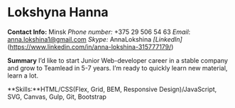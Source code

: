 # Lokshyna Hanna

**Contact Info:**
Minsk
*Phone number:* +375 29 506 54 63
*Email*: anna.lokshina1@gmail.com
*Skype:* AnnaLokshina
*[LinkedIn]*(https://www.linkedin.com/in/anna-lokshina-315777179/)

**Summary** I’d like to start Junior Web-developer career in a stable company and grow to Teamlead in 5-7 years. I’m ready to quickly learn new material, learn a lot.

**Skills:**HTML/CSS(Flex, Grid, BEM, Responsive Design)/JavaScript, SVG, Canvas, Gulp, Git, Bootstrap


